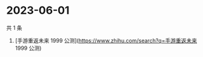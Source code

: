 # 2023-06-01

共 1 条

<!-- BEGIN -->
<!-- 最后更新时间 Thu Jun 01 2023 09:20:49 GMT+0800 (China Standard Time) -->

1. [手游重返未来 1999 公测](https://www.zhihu.com/search?q=手游重返未来 1999
   公测)

<!-- END -->
